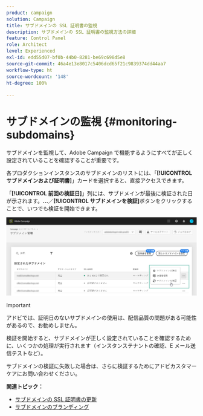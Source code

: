 ```yaml
---
product: campaign
solution: Campaign
title: サブドメインの SSL 証明書の監視
description: サブドメインの SSL 証明書の監視方法の詳細
feature: Control Panel
role: Architect
level: Experienced
exl-id: edd55d07-bf0b-44b0-8281-be69c698d5e8
source-git-commit: 46a4e13e8017c5406dcd65f21c9839374dd44aa7
workflow-type: ht
source-wordcount: '148'
ht-degree: 100%

---
```


# サブドメインの監視 {#monitoring-subdomains}

サブドメインを監視して、Adobe Campaign で機能するようにすべてが正しく設定されていることを確認することが重要です。

各プロダクションインスタンスのサブドメインのリストには、「**[!UICONTROL サブドメインおよび証明書]**」カードを選択すると、直接アクセスできます。

「**[!UICONTROL 前回の検証日]**」列には、サブドメインが最後に検証された日が示されます。**...**／**[!UICONTROL サブドメインを検証]**&#x200B;ボタンをクリックすることで、いつでも検証を開始できます。

![](assets/subdomain_verification.png)

>[!IMPORTANT]
>
>アドビでは、証明日のないサブドメインの使用は、配信品質の問題がある可能性があるので、お勧めしません。

検証を開始すると、サブドメインが正しく設定されていることを確認するために、いくつかの処理が実行されます（インスタンステナントの確認、E メール送信テストなど）。

サブドメインの検証に失敗した場合は、さらに検証するためにアドビカスタマーケアにお問い合わせください。

**関連トピック：**

* [サブドメインの SSL 証明書の更新](../../subdomains-certificates/using/renewing-subdomain-certificate.md)
* [サブドメインのブランディング](../../subdomains-certificates/using/subdomains-branding.md)
